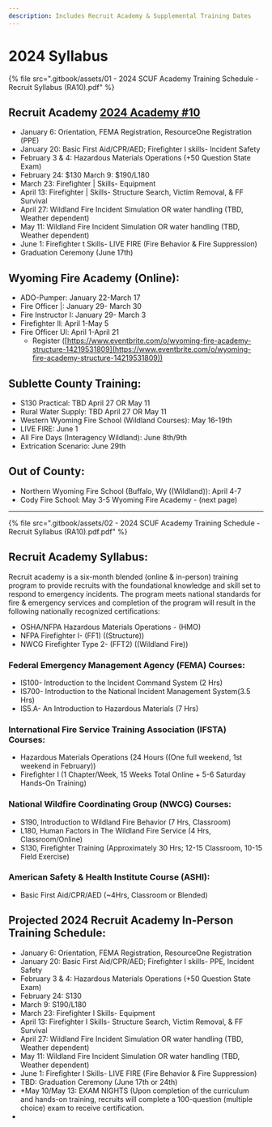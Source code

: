 ```yaml
---
description: Includes Recruit Academy & Supplemental Training Dates
---
```


# 2024 Syllabus



{% file src=".gitbook/assets/01 - 2024 SCUF Academy Training Schedule - Recruit Syllabus (RA10).pdf" %}

## Recruit Academy [2024 Academy #10](https://app.gitbook.com/o/Zjrry286GAwqJApPfH2J/s/bYgYQLK0BqTbfAw5g3gV/ "mention")

* January 6: Orientation, FEMA Registration, ResourceOne Registration (PPE)&#x20;
* January 20: Basic First Aid/CPR/AED; Firefighter I skills- Incident Safety&#x20;
* February 3 & 4: Hazardous Materials Operations (+50 Question State Exam)&#x20;
* February 24: $130 March 9: $190/L180&#x20;
* March 23: Firefighter | Skills- Equipment&#x20;
* April 13: Firefighter | Skills- Structure Search, Victim Removal, & FF Survival&#x20;
* April 27: Wildland Fire Incident Simulation OR water handling (TBD, Weather dependent)&#x20;
* May 11: Wildland Fire Incident Simulation OR water handling (TBD, Weather dependent)&#x20;
* June 1: Firefighter t Skills- LIVE FIRE (Fire Behavior & Fire Suppression)&#x20;
* Graduation Ceremony (June 17th)&#x20;

## Wyoming Fire Academy (Online):&#x20;

* ADO-Pumper: January 22-March 17&#x20;
* Fire Officer |: January 29- March 30&#x20;
* Fire Instructor I: January 29- March 3&#x20;
* Firefighter Il: April 1-May 5&#x20;
* Fire Officer Ul: April 1-April 21&#x20;
  * Register ([https://www.eventbrite.com/o/wyoming-fire-academy-structure-14219531809](https://www.eventbrite.com/o/wyoming-fire-academy-structure-14219531809))

## Sublette County Training:

* S130 Practical: TBD April 27 OR May 11&#x20;
* Rural Water Supply: TBD April 27 OR May 11&#x20;
* Western Wyoming Fire School (Wildland Courses): May 16-19th&#x20;
* LIVE FIRE: June 1&#x20;
* All Fire Days (Interagency Wildland): June 8th/9th&#x20;
* Extrication Scenario: June 29th&#x20;

## Out of County:

* Northern Wyoming Fire School (Buffalo, Wy ((Wildland)): April 4-7&#x20;
* Cody Fire School: May 3-5 Wyoming Fire Academy - (next page)

***

{% file src=".gitbook/assets/02 - 2024 SCUF Academy Training Schedule - Recruit Syllabus (RA10).pdf.pdf" %}

## Recruit Academy Syllabus:&#x20;

Recruit academy is a six-month blended (online & in-person) training program to provide recruits with the foundational knowledge and skill set to respond to emergency incidents. The program meets national standards for fire & emergency services and completion of the program will result in the following nationally recognized certifications:&#x20;

* OSHA/NFPA Hazardous Materials Operations - (HMO)&#x20;
* NFPA Firefighter I- (FF1) ((Structure))&#x20;
* NWCG Firefighter Type 2- (FFT2) ((Wildland Fire))&#x20;

### Federal Emergency Management Agency (FEMA) Courses:&#x20;

* IS100- Introduction to the Incident Command System (2 Hrs)&#x20;
* IS700- Introduction to the National Incident Management System(3.5 Hrs)&#x20;
* IS5.A- An Introduction to Hazardous Materials (7 Hrs)&#x20;

### International Fire Service Training Association (IFSTA) Courses:&#x20;

* Hazardous Materials Operations (24 Hours ((One full weekend, 1st weekend in February))&#x20;
* Firefighter I (1 Chapter/Week, 15 Weeks Total Online + 5-6 Saturday Hands-On Training)&#x20;

### National Wildfire Coordinating Group (NWCG) Courses:&#x20;

* S190, Introduction to Wildland Fire Behavior (7 Hrs, Classroom)&#x20;
* L180, Human Factors in The Wildland Fire Service (4 Hrs, Classroom/Online)&#x20;
* S130, Firefighter Training (Approximately 30 Hrs; 12-15 Classroom, 10-15 Field Exercise)&#x20;

### American Safety & Health Institute Course (ASHI):&#x20;

* Basic First Aid/CPR/AED (\~4Hrs, Classroom or Blended)&#x20;

## Projected 2024 Recruit Academy In-Person Training Schedule:&#x20;

* January 6: Orientation, FEMA Registration, ResourceOne Registration&#x20;
* January 20: Basic First Aid/CPR/AED; Firefighter I skills- PPE, Incident Safety&#x20;
* February 3 & 4: Hazardous Materials Operations (+50 Question State Exam)&#x20;
* February 24: S130&#x20;
* March 9: S190/L180&#x20;
* March 23: Firefighter I Skills- Equipment&#x20;
* April 13: Firefighter I Skills- Structure Search, Victim Removal, & FF Survival&#x20;
* April 27: Wildland Fire Incident Simulation OR water handling (TBD, Weather dependent)&#x20;
* May 11: Wildland Fire Incident Simulation OR water handling (TBD, Weather dependent)&#x20;
* June 1: Firefighter I Skills- LIVE FIRE (Fire Behavior & Fire Suppression)&#x20;
* TBD: Graduation Ceremony (June 17th or 24th)&#x20;
* \*May 10/May 13: EXAM NIGHTS (Upon completion of the curriculum and hands-on training, recruits will complete a 100-question (multiple choice) exam to receive certification.
*
